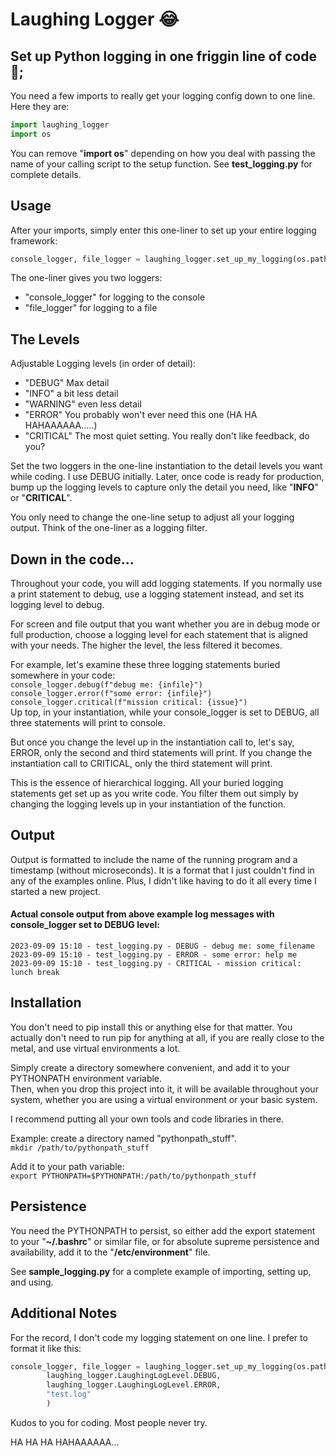 # Laughing Logger &#x1F602;
## Set up Python logging in one friggin line of code  &#x1F923;;

You need a few imports to really get your logging config down to one line.  Here they are:
```python
import laughing_logger
import os
```
You can remove "__import os__" depending on how you deal with passing the name of your calling script to the setup function.  See __test_logging.py__ for complete details.  


## Usage
After your imports, simply enter this one-liner to set up your entire logging framework:  
```python
console_logger, file_logger = laughing_logger.set_up_my_logging(os.path.basename(__file__), laughing_logger.LaughingLogLevel.DEBUG, laughing_logger.LaughingLogLevel.ERROR, "test.log")

```

The one-liner gives you two loggers:  
- "console_logger" for logging to the console
- "file_logger" for logging to a file

## The Levels
Adjustable Logging levels (in order of detail):
- "DEBUG"     Max detail
- "INFO"      a bit less detail
- "WARNING"   even less detail
- "ERROR"  You probably won't ever need this one  (HA HA HAHAAAAAA.....)
- "CRITICAL"  The most quiet setting.  You really don't like feedback, do you?  

Set the two loggers in the one-line instantiation to the detail levels you want while coding.  I use DEBUG initially. Later, once code is ready for production, bump up the logging levels to capture only the detail you need, like "__INFO__" or "__CRITICAL__".  

You only need to change the one-line setup to adjust all your logging output. Think of the one-liner as a logging filter.  

## Down in the code...
Throughout your code, you will add logging statements.  If you normally use a print statement to debug, use a logging statement instead, and set its logging level to debug.  

For screen and file output that you want whether you are in debug mode or full production, choose a logging level for each statement that is aligned with your needs. The higher the level, the less filtered it becomes.  

For example, let's examine these three logging statements buried somewhere in your code:  
`console_logger.debug(f"debug me: {infile}")`  
`console_logger.error(f"some error: {infile}")`  
`console_logger.critical(f"mission critical: {issue}")`  
Up top, in your instantiation, while your console_logger is set to DEBUG, all three statements will print to console.  

But once you change the level up in the instantiation call to, let's say, ERROR, only the second and third statements will print.  If you change the instantiation call to CRITICAL, only the third statement will print.  

This is the essence of hierarchical logging. All your buried logging statements get set up as you write code.  You filter them out simply by changing the logging levels up in your instantiation of the function.


## Output
Output is formatted to include the name of the running program and a timestamp (without microseconds).  It is a format that I just couldn't find in any of the examples online. Plus, I didn't like having to do it all every time I started a new project.  

#### Actual console output from above example log messages with console_logger set to DEBUG level:  
    2023-09-09 15:10 - test_logging.py - DEBUG - debug me: some_filename  
    2023-09-09 15:10 - test_logging.py - ERROR - some error: help me  
    2023-09-09 15:10 - test_logging.py - CRITICAL - mission critical: lunch break  

## Installation
You don't need to pip install this or anything else for that matter.  You actually don't need to run pip for anything at all, if you are really close to the metal, and use virtual environments a lot.  

Simply create a directory somewhere convenient, and add it to your PYTHONPATH environment variable.  
Then, when you drop this project into it, it will be available throughout your system, whether you are using a virtual environment or your basic system.  

I recommend putting all your own tools and code libraries in there.  

Example: create a directory named "pythonpath_stuff".  
`mkdir /path/to/pythonpath_stuff`  

Add it to your path variable:  
`export PYTHONPATH=$PYTHONPATH:/path/to/pythonpath_stuff`  

## Persistence
You need the PYTHONPATH to persist, so either add the export statement to your "__~/.bashrc__" or similar file, or for absolute supreme persistence and availability, add it to the "__/etc/environment__" file.  

See __sample_logging.py__ for a complete example of importing, setting up, and using.  

## Additional Notes  
For the record, I don't code my logging statement on one line.  I prefer to format it like this:  
```python
console_logger, file_logger = laughing_logger.set_up_my_logging(os.path.basename(__file__),  
        laughing_logger.LaughingLogLevel.DEBUG,  
        laughing_logger.LaughingLogLevel.ERROR,  
        "test.log"  
        )

```

Kudos to you for coding.  Most people never try.  

HA HA HA HAHAAAAAA...  
